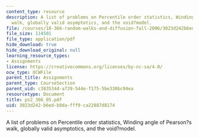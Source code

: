 ```yaml
---
content_type: resource
description: A list of problems on Percentile order statistics, Winding angle of Pearson?s
  walk, globally valid asymptotics, and the void?model.
file: /courses/18-366-random-walks-and-diffusion-fall-2006/3023d242b6edb8dafff9ca22887d8174_ps2_366_05.pdf
file_size: 114501
file_type: application/pdf
hide_download: true
hide_download_original: null
learning_resource_types:
- Assignments
license: https://creativecommons.org/licenses/by-nc-sa/4.0/
ocw_type: OCWFile
parent_title: Assignments
parent_type: CourseSection
parent_uid: c383534d-a729-544e-f175-5be330bc94ea
resourcetype: Document
title: ps2_366_05.pdf
uid: 3023d242-b6ed-b8da-fff9-ca22887d8174
---
```

A list of problems on Percentile order statistics, Winding angle of Pearson?s walk, globally valid asymptotics, and the void?model.
